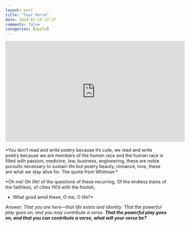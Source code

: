 ```yaml
---
layout: post
title: "Your Verse"
date: 2014-01-19 22:27
comments: false
categories: [apple]
---
```


<div class="video-container">
<iframe width="560" height="315" src="http://www.youtube.com/embed/jiyIcz7wUH0" frameborder="0" allowfullscreen></iframe>
</div>

<br/>
*You don’t read and write poetry because it’s cute, we read and write poetry because we are members of the human race and the human race is filled with passion, medicine, law, business, engineering, these are noble pursuits necessary to sustain life but poetry beauty, romance, love, these are what we stay alive for. The quote from Whitman:*

*Oh me! Oh life! of the questions of these recurring,
Of the endless trains of the faithless, of cities fill’d with the foolish,
- What good amid these, O me, O life?*

*Answer. That you are here—that life exists and identity. That the powerful play goes on, and you may contribute a verse. **That the powerful play goes on, and that you can contribute a verse, what will your verse be?***